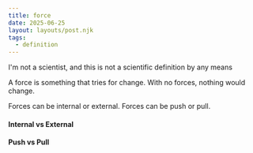 ```yaml
---
title: force
date: 2025-06-25
layout: layouts/post.njk
tags: 
  - definition
---
```

I'm not a scientist, and this is not a scientific definition by any means

A force is something that tries for change. With no forces, nothing would change. 

Forces can be internal or external.
Forces can be push or pull.

#### Internal vs External

#### Push vs Pull